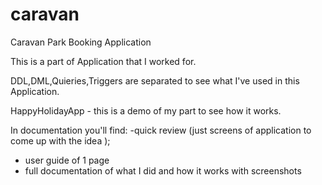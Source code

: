 # caravan
Caravan Park Booking Application

This is a part of Application that I worked for.

DDL,DML,Quieries,Triggers are separated to see what I've used in this Application.

HappyHolidayApp - this is a demo of my part to see how it works. 

In documentation you'll find:
-quick review (just screens of application to come up with the idea );
- user guide of 1 page
- full documentation of what I did and how it works with screenshots 
